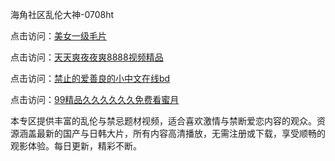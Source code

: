 海角社区乱伦大神-0708ht

点击访问：<a href="https://heiliaozj3tjd.pages.dev">美女一级毛片</a>

点击访问：<a href="https://heiliaoe8ajia.pages.dev">天天爽夜夜爽8888视频精品</a>

点击访问：<a href="https://heiliaoxqkkct.pages.dev">禁止的爱善良的小中文在线bd</a>

点击访问：<a href="https://heiliaoxwd5i8.pages.dev">99精品久久久久久久免费看蜜月</a>

本专区提供丰富的乱伦与禁忌题材视频，适合喜欢激情与禁断爱恋内容的观众。资源涵盖最新的国产与日韩大片，所有内容高清播放，无需注册或下载，享受顺畅的观影体验。每日更新，精彩不断。

<span style="display:none;">[Canonical link](）</span>
